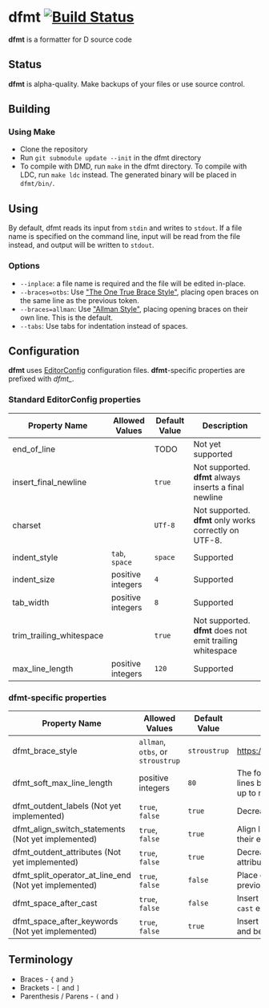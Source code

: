 # dfmt [![Build Status](https://travis-ci.org/Hackerpilot/dfmt.svg)](https://travis-ci.org/Hackerpilot/dfmt)
**dfmt** is a formatter for D source code

## Status
**dfmt** is alpha-quality. Make backups of your files or use source control.


## Building
### Using Make
* Clone the repository
* Run ```git submodule update --init``` in the dfmt directory
* To compile with DMD, run ```make``` in the dfmt directory. To compile with
  LDC, run ```make ldc``` instead. The generated binary will be placed in ```dfmt/bin/```.


## Using
By default, dfmt reads its input from ```stdin``` and writes to ```stdout```.
If a file name is specified on the command line, input will be read from the
file instead, and output will be written to ```stdout```.
### Options
* ```--inplace```: a file name is required and the file will be edited in-place.
* ```--braces=otbs```: Use ["The One True Brace Style"](https://en.wikipedia.org/wiki/Indent_style#Variant:_1TBS), placing open braces on
  the same line as the previous token.
* ```--braces=allman```: Use ["Allman Style"](https://en.wikipedia.org/wiki/Indent_style#Allman_style),
  placing opening braces on their own line. This is the default.
* ```--tabs```: Use tabs for indentation instead of spaces.

## Configuration
**dfmt** uses [EditorConfig](http://editorconfig.org/) configuration files.
**dfmt**-specific properties are prefixed with *dfmt_*.
### Standard EditorConfig properties
Property Name | Allowed Values | Default Value | Description
--------------|----------------|---------------|------------
end_of_line | | TODO | Not yet supported
insert_final_newline | | `true` | Not supported. **dfmt** always inserts a final newline
charset | | `UTf-8` | Not supported. **dfmt** only works correctly on UTF-8.
indent_style | `tab`, `space` | `space` | Supported
indent_size | positive integers | `4` | Supported
tab_width | positive integers | `8` | Supported
trim_trailing_whitespace | | `true` | Not supported. **dfmt** does not emit trailing whitespace
max_line_length | positive integers | `120` | Supported
### dfmt-specific properties
Property Name | Allowed Values | Default Value | Description
--------------|----------------|---------------|------------
dfmt_brace_style | `allman`, `otbs`, or `stroustrup` | `stroustrup` | https://en.wikipedia.org/wiki/Brace_style
dfmt_soft_max_line_length | positive integers | `80` | The formatting process will usually keep lines below this length, but they may be up to max_line_length columns long.
dfmt_outdent_labels (Not yet implemented) | `true`, `false` | `true` | Decrease the indentation of labels
dfmt_align_switch_statements (Not yet implemented) | `true`, `false` | `true` | Align labels, cases, and defaults with their enclosing switch
dfmt_outdent_attributes (Not yet implemented) | `true`, `false` | `true` | Decrease the indentation level of attributes
dfmt_split_operator_at_line_end (Not yet implemented) | `true`, `false` | `false` | Place operators on the end of the previous line when splitting lines
dfmt_space_after_cast | `true`, `false` | `false` | Insert space after the closing paren of a `cast` expression
dfmt_space_after_keywords (Not yet implemented) | `true`, `false` | `true` | Insert space after `if`, `while`, `foreach`, etc, and before the `(`

## Terminology
* Braces - `{` and `}`
* Brackets - `[` and `]`
* Parenthesis / Parens  - `(` and `)`
